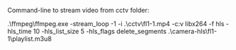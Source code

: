 ﻿Command-line to stream video from cctv folder:

.\ffmpeg\ffmpeg.exe -stream_loop -1 -i .\cctv\fl1-1.mp4 -c:v libx264 -f hls -hls_time 10 -hls_list_size 5 -hls_flags delete_segments .\camera-hls\fl1-1\playlist.m3u8